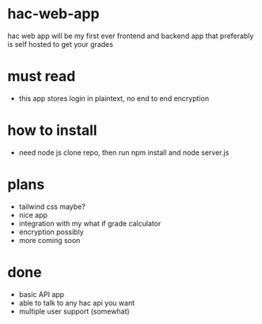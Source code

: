 # hac-web-app
hac web app will be my first ever frontend and backend app that preferably is self hosted to get your grades

# must read
- this app stores login in plaintext, no end to end encryption

# how to install
- need node js
clone repo, then run npm install and node server.js

# plans
- tailwind css maybe?
- nice app
- integration with my what if grade calculator
- encryption possibly
- more coming soon

# done
- basic API app
- able to talk to any hac api you want
- multiple user support (somewhat)